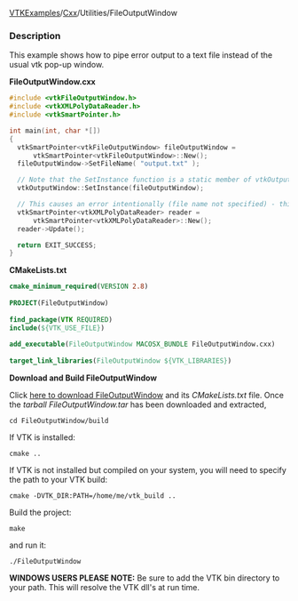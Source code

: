 [VTKExamples](Home)/[Cxx](Cxx)/Utilities/FileOutputWindow

### Description
This example shows how to pipe error output to a text file instead of the usual vtk pop-up window.

**FileOutputWindow.cxx**
```c++
#include <vtkFileOutputWindow.h>
#include <vtkXMLPolyDataReader.h>
#include <vtkSmartPointer.h>

int main(int, char *[])
{
  vtkSmartPointer<vtkFileOutputWindow> fileOutputWindow = 
      vtkSmartPointer<vtkFileOutputWindow>::New();
  fileOutputWindow->SetFileName( "output.txt" );

  // Note that the SetInstance function is a static member of vtkOutputWindow.
  vtkOutputWindow::SetInstance(fileOutputWindow);

  // This causes an error intentionally (file name not specified) - this error will be written to the file output.txt
  vtkSmartPointer<vtkXMLPolyDataReader> reader = 
      vtkSmartPointer<vtkXMLPolyDataReader>::New();
  reader->Update();

  return EXIT_SUCCESS;
}
```
**CMakeLists.txt**
```cmake
cmake_minimum_required(VERSION 2.8)
 
PROJECT(FileOutputWindow)
 
find_package(VTK REQUIRED)
include(${VTK_USE_FILE})
 
add_executable(FileOutputWindow MACOSX_BUNDLE FileOutputWindow.cxx)
 
target_link_libraries(FileOutputWindow ${VTK_LIBRARIES})
```

**Download and Build FileOutputWindow**

Click [here to download FileOutputWindow](https://github.com/lorensen/VTKWikiExamplesTarballs/raw/master/FileOutputWindow.tar) and its *CMakeLists.txt* file.
Once the *tarball FileOutputWindow.tar* has been downloaded and extracted,
```
cd FileOutputWindow/build 
```
If VTK is installed:
```
cmake ..
```
If VTK is not installed but compiled on your system, you will need to specify the path to your VTK build:
```
cmake -DVTK_DIR:PATH=/home/me/vtk_build ..
```
Build the project:
```
make
```
and run it:
```
./FileOutputWindow
```
**WINDOWS USERS PLEASE NOTE:** Be sure to add the VTK bin directory to your path. This will resolve the VTK dll's at run time.

